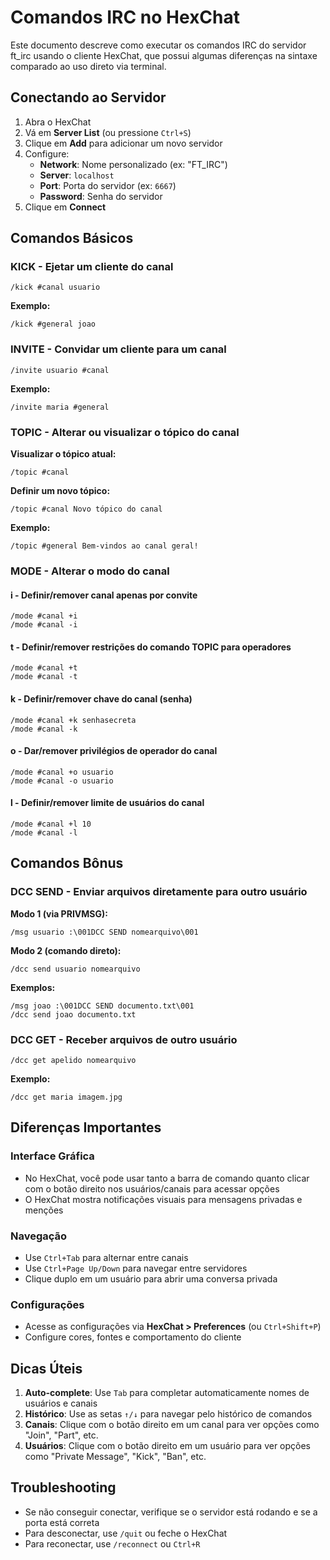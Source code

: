 # Comandos IRC no HexChat

Este documento descreve como executar os comandos IRC do servidor ft_irc usando o cliente HexChat, que possui algumas diferenças na sintaxe comparado ao uso direto via terminal.

## Conectando ao Servidor

1. Abra o HexChat
2. Vá em **Server List** (ou pressione `Ctrl+S`)
3. Clique em **Add** para adicionar um novo servidor
4. Configure:
   - **Network**: Nome personalizado (ex: "FT_IRC")
   - **Server**: `localhost`
   - **Port**: Porta do servidor (ex: `6667`)
   - **Password**: Senha do servidor
5. Clique em **Connect**

## Comandos Básicos

### KICK - Ejetar um cliente do canal
```
/kick #canal usuario
```
**Exemplo:**
```
/kick #general joao
```

### INVITE - Convidar um cliente para um canal
```
/invite usuario #canal
```
**Exemplo:**
```
/invite maria #general
```

### TOPIC - Alterar ou visualizar o tópico do canal

**Visualizar o tópico atual:**
```
/topic #canal
```

**Definir um novo tópico:**
```
/topic #canal Novo tópico do canal
```
**Exemplo:**
```
/topic #general Bem-vindos ao canal geral!
```

### MODE - Alterar o modo do canal

#### i - Definir/remover canal apenas por convite
```
/mode #canal +i
/mode #canal -i
```

#### t - Definir/remover restrições do comando TOPIC para operadores
```
/mode #canal +t
/mode #canal -t
```

#### k - Definir/remover chave do canal (senha)
```
/mode #canal +k senhasecreta
/mode #canal -k
```

#### o - Dar/remover privilégios de operador do canal
```
/mode #canal +o usuario
/mode #canal -o usuario
```

#### l - Definir/remover limite de usuários do canal
```
/mode #canal +l 10
/mode #canal -l
```

## Comandos Bônus

### DCC SEND - Enviar arquivos diretamente para outro usuário

**Modo 1 (via PRIVMSG):**
```
/msg usuario :\001DCC SEND nomearquivo\001
```

**Modo 2 (comando direto):**
```
/dcc send usuario nomearquivo
```

**Exemplos:**
```
/msg joao :\001DCC SEND documento.txt\001
/dcc send joao documento.txt
```

### DCC GET - Receber arquivos de outro usuário
```
/dcc get apelido nomearquivo
```

**Exemplo:**
```
/dcc get maria imagem.jpg
```

## Diferenças Importantes

### Interface Gráfica
- No HexChat, você pode usar tanto a barra de comando quanto clicar com o botão direito nos usuários/canais para acessar opções
- O HexChat mostra notificações visuais para mensagens privadas e menções

### Navegação
- Use `Ctrl+Tab` para alternar entre canais
- Use `Ctrl+Page Up/Down` para navegar entre servidores
- Clique duplo em um usuário para abrir uma conversa privada

### Configurações
- Acesse as configurações via **HexChat > Preferences** (ou `Ctrl+Shift+P`)
- Configure cores, fontes e comportamento do cliente

## Dicas Úteis

1. **Auto-complete**: Use `Tab` para completar automaticamente nomes de usuários e canais
2. **Histórico**: Use as setas `↑/↓` para navegar pelo histórico de comandos
3. **Canais**: Clique com o botão direito em um canal para ver opções como "Join", "Part", etc.
4. **Usuários**: Clique com o botão direito em um usuário para ver opções como "Private Message", "Kick", "Ban", etc.

## Troubleshooting

- Se não conseguir conectar, verifique se o servidor está rodando e se a porta está correta
- Para desconectar, use `/quit` ou feche o HexChat
- Para reconectar, use `/reconnect` ou `Ctrl+R`

